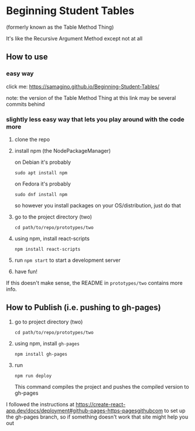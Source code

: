 # Beginning Student Tables
(formerly known as the Table Method Thing)

It's like the Recursive Argument Method except not at all

## How to use
### easy way
click me: https://samagino.github.io/Beginning-Student-Tables/

note: the version of the Table Method Thing at this link may be several commits behind
### slightly less easy way that lets you play around with the code more
1. clone the repo

2. install npm (the NodePackageManager)

   on Debian it's probably
   ```
   sudo apt install npm
   ```
   on Fedora it's probably
   ```
   sudo dnf install npm
   ```
   so however you install packages on your OS/distribution, just do that

3. go to the project directory (two)
   ```
   cd path/to/repo/prototypes/two
   ```

4. using npm, install react-scripts
   ```
   npm install react-scripts
   ```

5. run ```npm start``` to start a development server

6. have fun!

If this doesn't make sense, the README in ```prototypes/two``` contains more info.

## How to Publish (i.e. pushing to gh-pages)
1. go to project directory (two)
   ```
   cd path/to/repo/prototypes/two
   ```

2. using npm, install ```gh-pages```
   ```
   npm install gh-pages
   ```

3. run 
   ```
   npm run deploy
   ``` 
   This command compiles the project and pushes the compiled version
   to gh-pages
   

I followed the instructions at
https://create-react-app.dev/docs/deployment#github-pages-https-pagesgithubcom
to set up the gh-pages branch, so if something doesn't work that site
might help you out

